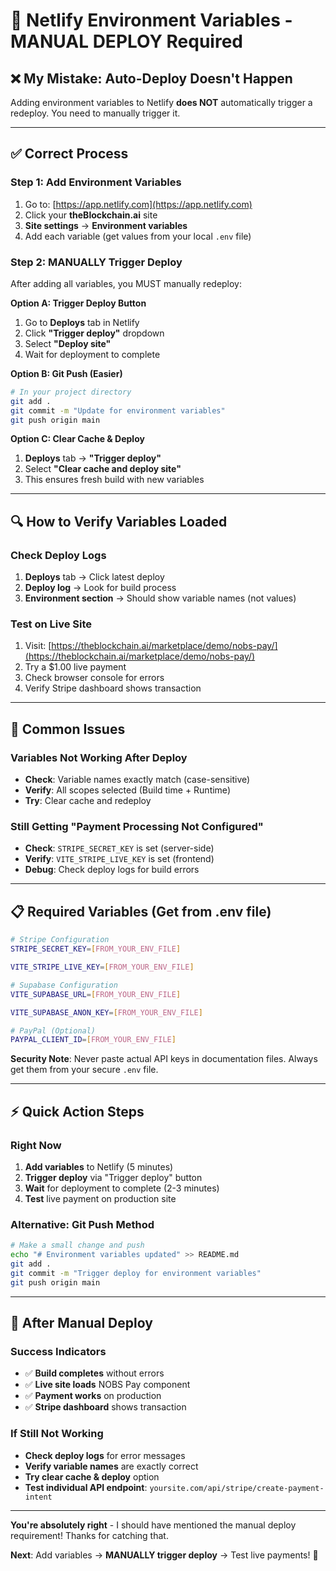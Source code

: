 # 🔧 Netlify Environment Variables - MANUAL DEPLOY Required

## ❌ **My Mistake: Auto-Deploy Doesn't Happen**
Adding environment variables to Netlify **does NOT** automatically trigger a redeploy. You need to manually trigger it.

---

## ✅ **Correct Process**

### **Step 1: Add Environment Variables**
1. Go to: [https://app.netlify.com](https://app.netlify.com) 
2. Click your **theBlockchain.ai** site
3. **Site settings** → **Environment variables**
4. Add each variable (get values from your local `.env` file)

### **Step 2: MANUALLY Trigger Deploy**
After adding all variables, you MUST manually redeploy:

**Option A: Trigger Deploy Button**
1. Go to **Deploys** tab in Netlify
2. Click **"Trigger deploy"** dropdown
3. Select **"Deploy site"**
4. Wait for deployment to complete

**Option B: Git Push (Easier)**
```bash
# In your project directory
git add .
git commit -m "Update for environment variables"
git push origin main
```

**Option C: Clear Cache & Deploy**
1. **Deploys** tab → **"Trigger deploy"**
2. Select **"Clear cache and deploy site"**
3. This ensures fresh build with new variables

---

## 🔍 **How to Verify Variables Loaded**

### **Check Deploy Logs**
1. **Deploys** tab → Click latest deploy
2. **Deploy log** → Look for build process
3. **Environment section** → Should show variable names (not values)

### **Test on Live Site**
1. Visit: [https://theblockchain.ai/marketplace/demo/nobs-pay/](https://theblockchain.ai/marketplace/demo/nobs-pay/)
2. Try a $1.00 live payment
3. Check browser console for errors
4. Verify Stripe dashboard shows transaction

---

## 🚨 **Common Issues**

### **Variables Not Working After Deploy**
- **Check**: Variable names exactly match (case-sensitive)
- **Verify**: All scopes selected (Build time + Runtime)
- **Try**: Clear cache and redeploy

### **Still Getting "Payment Processing Not Configured"**
- **Check**: `STRIPE_SECRET_KEY` is set (server-side)
- **Verify**: `VITE_STRIPE_LIVE_KEY` is set (frontend)
- **Debug**: Check deploy logs for build errors

---

## 📋 **Required Variables (Get from .env file)**

```bash
# Stripe Configuration
STRIPE_SECRET_KEY=[FROM_YOUR_ENV_FILE]

VITE_STRIPE_LIVE_KEY=[FROM_YOUR_ENV_FILE]

# Supabase Configuration  
VITE_SUPABASE_URL=[FROM_YOUR_ENV_FILE]

VITE_SUPABASE_ANON_KEY=[FROM_YOUR_ENV_FILE]

# PayPal (Optional)
PAYPAL_CLIENT_ID=[FROM_YOUR_ENV_FILE]
```

**Security Note**: Never paste actual API keys in documentation files. Always get them from your secure `.env` file.

---

## ⚡ **Quick Action Steps**

### **Right Now**
1. **Add variables** to Netlify (5 minutes)
2. **Trigger deploy** via "Trigger deploy" button  
3. **Wait** for deployment to complete (2-3 minutes)
4. **Test** live payment on production site

### **Alternative: Git Push Method**
```bash
# Make a small change and push
echo "# Environment variables updated" >> README.md
git add .
git commit -m "Trigger deploy for environment variables"  
git push origin main
```

---

## 🎯 **After Manual Deploy**

### **Success Indicators**
- ✅ **Build completes** without errors
- ✅ **Live site loads** NOBS Pay component  
- ✅ **Payment works** on production
- ✅ **Stripe dashboard** shows transaction

### **If Still Not Working**
- **Check deploy logs** for error messages
- **Verify variable names** are exactly correct
- **Try clear cache & deploy** option
- **Test individual API endpoint**: `yoursite.com/api/stripe/create-payment-intent`

---

**You're absolutely right** - I should have mentioned the manual deploy requirement! Thanks for catching that. 

**Next**: Add variables → **MANUALLY trigger deploy** → Test live payments! 🚀